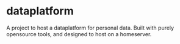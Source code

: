 # dataplatform
A project to host a dataplatform for personal data. Built with purely opensource tools, and designed to host on a homeserver.
